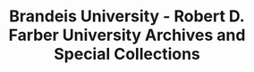 ---
layout: repo
title: "Brandeis University - Robert D. Farber University Archives and Special Collections"
id: 18217
permalink: repos/18217/
---